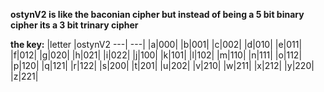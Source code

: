 **ostynV2 is like the baconian cipher but instead of being a 5 bit binary cipher its a 3 bit trinary cipher**

**the key:**
|letter |ostynV2
---| ---|
|a|000|
|b|001|
|c|002|
|d|010|
|e|011|
|f|012|
|g|020|
|h|021|
|i|022|
|j|100|
|k|101|
|l|102|
|m|110|
|n|111|
|o|112|
|p|120|
|q|121|
|r|122|
|s|200|
|t|201|
|u|202|
|v|210|
|w|211|
|x|212|
|y|220|
|z|221|
